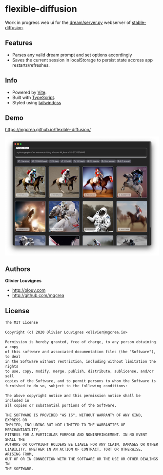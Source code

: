 # flexible-diffusion

Work in progress web ui for the [dream/server.py](https://github.com/lstein/stable-diffusion/blob/main/ldm/dream/server.py) webserver of [stable-diffusion](https://github.com/lstein/stable-diffusion).

## Features

- Parses any valid dream prompt and set options accordingly
- Saves the current session in localStorage to persist state accross app restarts/refreshes.

## Info

- Powered by [Vite](https://vitejs.dev/).
- Built with [TypeScript](https://www.typescriptlang.org/).
- Styled using [tailwindcss](https://tailwindcss.com/)

## Demo

https://mgcrea.github.io/flexible-diffusion/

<p align="center">
  <a href="https://github.com/mgcrea/flexible-diffusion">
    <img src="https://raw.githubusercontent.com/mgcrea/flexible-diffusion/master/.github/screenshot.jpg" />
  </a>
</p>

## Authors

**Olivier Louvignes**

- http://olouv.com
- http://github.com/mgcrea

## License

```
The MIT License

Copyright (c) 2020 Olivier Louvignes <olivier@mgcrea.io>

Permission is hereby granted, free of charge, to any person obtaining a copy
of this software and associated documentation files (the "Software"), to deal
in the Software without restriction, including without limitation the rights
to use, copy, modify, merge, publish, distribute, sublicense, and/or sell
copies of the Software, and to permit persons to whom the Software is
furnished to do so, subject to the following conditions:

The above copyright notice and this permission notice shall be included in
all copies or substantial portions of the Software.

THE SOFTWARE IS PROVIDED "AS IS", WITHOUT WARRANTY OF ANY KIND, EXPRESS OR
IMPLIED, INCLUDING BUT NOT LIMITED TO THE WARRANTIES OF MERCHANTABILITY,
FITNESS FOR A PARTICULAR PURPOSE AND NONINFRINGEMENT. IN NO EVENT SHALL THE
AUTHORS OR COPYRIGHT HOLDERS BE LIABLE FOR ANY CLAIM, DAMAGES OR OTHER
LIABILITY, WHETHER IN AN ACTION OF CONTRACT, TORT OR OTHERWISE, ARISING FROM,
OUT OF OR IN CONNECTION WITH THE SOFTWARE OR THE USE OR OTHER DEALINGS IN
THE SOFTWARE.
```
